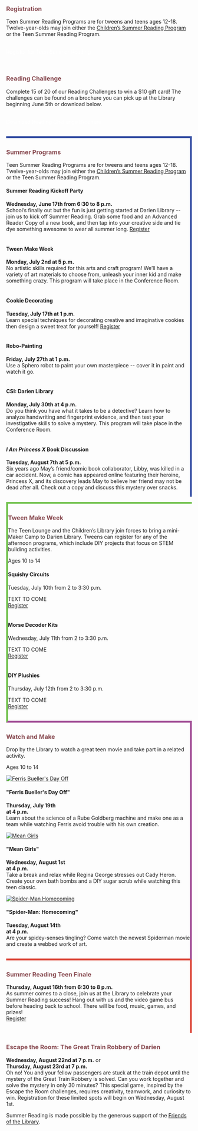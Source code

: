 <div class="row">
<div class="col-md-6">

<h3 style="color: #894C52;">Registration</h3>

Teen Summer Reading Programs are for tweens and teens ages 12-18. Twelve-year-olds may join either the [Children’s Summer Reading Program](https://dar.to/2snUFFm "Children's Library Summer Reading") or the Teen Summer Reading Program.
<br />
<br />

<p>
<a href="#" class="btn-u btn-primary" style="text-decoration:none; color:#fff;">Register for Teen Summer Reading</a>
</p>
<br />

</div>
<div class="col-md-6">

<h3 style="color: #894C52;">Reading Challenge</h3>
Complete 15 of 20 of our Reading Challenges to win a $10 gift card! The challenges can be found on a brochure you can pick up at the Library beginning June 5th or download below.
<br />
<br />
<p>
<a href="https://dar.to/2wu13BQ" class="btn-u btn-primary" style="text-decoration:none; color:#fff;">Download Reading Challenge Brochure</a>
</p>
<br />

</div>
</div>

<!-- <img class="img-responsive center-block" src="/uploads/departments/youth/summer_reading/2018_teen_summer_reading_train.jpg" alt="Train to Darien" /> -->


<div class="row" style="border-right: 5px solid #354fa3; border-top: 5px solid #354fa3; padding-top:5px;">
<div class="col-md-12">
<div class="row">
<div class="col-md-12">
<div class="row">
<div class="col-md-1">
<i class="fa fa-arrow-circle-down fa-3x" style="color:#354fa3;" aria-hidden="true"></i>
</div>
<div class="col-md-11">
<h3 style="color: #894C52;">Summer Programs</h3>
</div>
</div>

Teen Summer Reading Programs are for tweens and teens ages 12-18. Twelve-year-olds may join either the [Children’s Summer Reading Program](https://dar.to/2snUFFm "Children's Library Summer Reading") or the Teen Summer Reading Program.
<br />

<div class="row">
<div class="col-md-4">
<div class="row">
<div class="col-md-1">
<i class="fa fa-birthday-cake fa-2x" style="color:#354fa3;" aria-hidden="true"></i>
</div>
<div class="col-md-11">
<h4>Summer Reading Kickoff Party</h4>
</div>
</div>

**Wednesday, June 17th from 6:30 to 8 p.m.**<br />
School’s finally out but the fun is just getting started at Darien Library -- join us to kick off Summer Reading. Grab some food and an Advanced Reader Copy of a new book, and then tap into your creative side and tie dye something awesome to wear all summer long. [Register](# "Register for Summer Reading Kickoff Party")
<br />
<br />
</div>
<div class="col-md-4">
<div class="row">
<div class="col-md-1">
<i class="fa fa-paint-brush fa-2x" style="color:#354fa3;" aria-hidden="true"></i>
</div>
<div class="col-md-11">
<h4>Tween Make Week</h4>
</div>
</div>

**Monday, July 2nd at 5 p.m.**<br />
No artistic skills required for this arts and craft program! We’ll have a variety of art materials to choose from, unleash your inner kid and make something crazy. 
This program will take place in the Conference Room. 
<br />
<br />
</div>
<div class="col-md-4">
<div class="row">
<div class="col-md-1">
<i class="fa fa-copyright fa-2x" style="color:#354fa3;" aria-hidden="true"></i>
</div>
<div class="col-md-11">
<h4>Cookie Decorating</h4>
</div>
</div>

**Tuesday, July 17th at 1 p.m.**<br />
Learn special techniques for decorating creative and imaginative cookies then design a sweet treat for yourself! [Register](# "Register for Cookie Decorating")
<br />
<br />
</div>
</div>
<div class="row">
<div class="col-md-4">
<div class="row">
<div class="col-md-1">
<i class="fa fa-android fa-2x" style="color:#354fa3;" aria-hidden="true"></i>
</div>
<div class="col-md-11">
<h4>Robo-Painting</h4>
</div>
</div>

**Friday, July 27th at 1 p.m.**<br />
Use a Sphero robot to paint your own masterpiece -- cover it in paint and watch it go. 
<br />
<br />
</div>
<div class="col-md-4">
<div class="row">
<div class="col-md-1">
<i class="fa fa-search fa-2x" style="color:#354fa3;" aria-hidden="true"></i>
</div>
<div class="col-md-11">
<h4>CSI: Darien Library</h4>
</div>
</div>

**Monday, July 30th at 4 p.m.**<br />
Do you think you have what it takes to be a detective? Learn how to analyze handwriting and fingerprint evidence, and then test your investigative skills to solve a mystery. This program will take place in the Conference Room.
<br />
<br />
</div>
<div class="col-md-4">
<div class="row">
<div class="col-md-1">
<i class="fa fa-book fa-2x" style="color:#354fa3;" aria-hidden="true"></i>
</div>
<div class="col-md-11">
<h4><em>I Am Princess X</em> Book Discussion</h4>
</div>
</div>

**Tuesday, August 7th at 5 p.m.**<br />
Six years ago May’s friend/comic book collaborator, Libby, was killed in a car accident. Now, a comic has appeared online featuring their heroine, Princess X, and its discovery leads May to believe her friend may not be dead after all. Check out a copy and discuss this mystery over snacks.
<br />
<br />
</div>			
</div>
</div>
</div>
</div>
</div>


<div class="row" style="border-left: 5px solid #6fc04a; border-bottom: 5px solid #a04c95; border-top: 5px solid #6fc04a; padding-top:5px;">
<div class="col-md-12">
<div class="row">
<div class="col-md-12">
<div class="row">
<div class="col-md-1">
<i class="fa fa-arrow-circle-down fa-3x" style="color:#6fc04a;" aria-hidden="true"></i>
</div>
<div class="col-md-11">
<h3 style="color: #894C52;">Tween Make Week</h3>
</div>
</div>

The Teen Lounge and the Children’s Library join forces to bring a mini-Maker Camp to Darien Library. Tweens can register for any of the afternoon programs, which include DIY projects that focus on <abrr title="Science, Technology, Engineering, and Mathematcis">STEM</abrr> building activities.

Ages 10 to 14 
<br />
</div>
</div>
<div class="row">
<div class="col-md-4">

#### Squishy Circuits
Tuesday, July 10th from 2 to 3:30 p.m.

TEXT TO COME<br />
[Register](# "Register for Squishy Circuits")
<br />
<br />
</div>
<div class="col-md-4">

#### Morse Decoder Kits
Wednesday, July 11th from 2 to 3:30 p.m.

TEXT TO COME<br /> 
[Register](# "Register for Morse Decoder Kits")
<br />
<br />
</div>
<div class="col-md-4">


#### DIY Plushies
Thursday, July 12th from 2 to 3:30 p.m.

TEXT TO COME<br />
[Register](# "Register for DIY Plushies")
<br />
<br />

</div>			
</div>
</div>
</div>


<div class="row" style="border-right: 5px solid #a04c95; border-bottom: 5px solid #dc483b; padding-top:5px;">
<div class="col-md-12">
<div class="row">
<div class="col-md-12">
<div class="row">
<div class="col-md-1">
<i class="fa fa-arrow-circle-down fa-3x" style="color:#a04c95;" aria-hidden="true"></i>
</div>
<div class="col-md-11">
<h3 style="color: #894C52;">Watch and Make</h3>
</div>
</div>

Drop by the Library to watch a great teen movie and take part in a related activity. 

Ages 10 to 14 
<br />
</div>
</div>
<div class="row">
<div class="col-md-4">
<div class="row">
<div class="col-md-4">
<a href="#"><img class="img-responsive center-block" src="/uploads/departments/youth/summer_reading/ferris_bueller_movie.jpg" alt="Ferris Bueller's Day Off" /></a>
</div>
<div class="col-md-8">

#### "Ferris Bueller's Day Off"
**Thursday, July 19th** <br />
**at 4 p.m.**
<br />
Learn about the science of a Rube Goldberg machine and make one as a team while watching Ferris avoid trouble with his own creation.
<br />
</div>
</div>
</div>
<div class="col-md-4">
<div class="row">
<div class="col-md-4">
<a href="#"><img class="img-responsive center-block" src="/uploads/departments/youth/summer_reading/mean_girls.jpg" alt="Mean Girls" /></a>
</div>
<div class="col-md-8">

#### "Mean Girls"
**Wednesday, August 1st** <br />
**at 4 p.m.**
<br />
Take a break and relax while Regina George stresses out Cady Heron. Create your own bath bombs and a DIY sugar scrub while watching this teen classic. 
<br />
</div>
</div>
</div>
<div class="col-md-4">
<div class="row">
<div class="col-md-4">
<a href="#"><img class="img-responsive center-block" src="/uploads/departments/youth/summer_reading/spider-man_homecoming.jpg" alt="Spider-Man Homecoming" /></a>
</div>
<div class="col-md-8">

#### "Spider-Man: Homecoming"
**Tuesday, August 14th** <br />
**at 4 p.m.**
<br />
Are your spidey-senses tingling? Come watch the newest Spiderman movie and create a webbed work of art. 
<br />
</div>
</div>
</div>
</div>
<br />
</div>
</div>

<div class="row">
<div class="col-md-6" style="border-right: 5px solid #dc483b;">
<div class="row" style="padding-top:5px;">
<div class="col-md-1">
<i class="fa fa-arrow-circle-right fa-3x" style="color:#dc483b;" aria-hidden="true"></i>
</div>
<div class="col-md-11">
<h3 style="color: #894C52;">Summer Reading Teen Finale</h3>
</div>
</div>

**Thursday, August 16th from 6:30 to 8 p.m.**<br />
As summer comes to a close, join us at the Library to celebrate your Summer Reading success! Hang out with us and the video game bus before heading back to school. There will be food, music, games, and prizes!
<br />
[Register](# "Register for the Summer Reading Teen Finale")

<br />
</div>
<div class="col-md-6">
<div class="row" style="padding-top:5px;">
<div class="col-md-1">
<i class="fa fa-arrow-circle-right fa-3x" style="color:#dc483b;" aria-hidden="true"></i>
</div>
<div class="col-md-11">
<h3 style="color: #894C52;">Escape the Room: The Great Train Robbery of Darien</h3>
</div>
</div>

**Wednesday, August 22nd at 7 p.m.** or <br />
**Thursday, August 23rd at 7 p.m.**<br />
Oh no! You and your fellow passengers are stuck at the train depot until the mystery of the Great Train Robbery is solved. Can you work together and solve the mystery in only 30 minutes? This special game, inspired by the Escape the Room challenges, requires creativity, teamwork, and curiosity to win. Registration for these limited spots will begin on Wednesday, August 1st.
<br />
</div>
</div>

<div class="margin-bottom-30"></div>

Summer Reading is made possible by the generous support of the [Friends of the Library](/friends "Friends of the Library").
